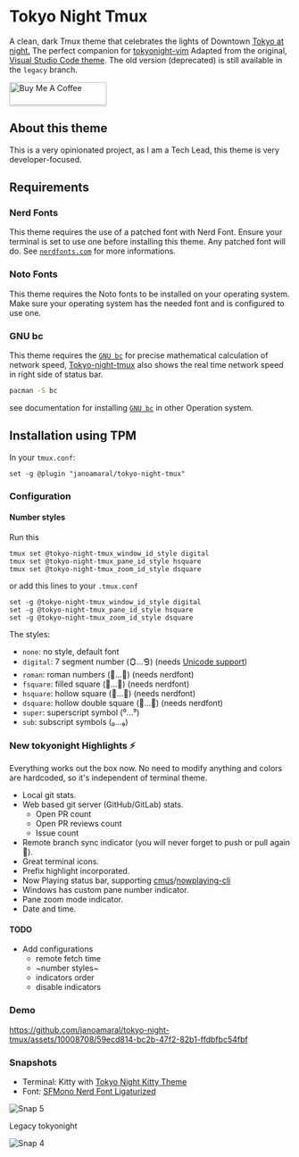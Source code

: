 # Tokyo Night Tmux

A clean, dark Tmux theme that celebrates the lights of Downtown [Tokyo at night.](https://www.google.com/search?q=tokyo+night&newwindow=1&sxsrf=ACYBGNRiOGCstG_Xohb8CgG5UGwBRpMIQg:1571032079139&source=lnms&tbm=isch&sa=X&ved=0ahUKEwiayIfIhpvlAhUGmuAKHbfRDaIQ_AUIEigB&biw=1280&bih=666&dpr=2)
The perfect companion for [tokyonight-vim](https://github.com/ghifarit53/tokyonight-vim)
Adapted from the original, [Visual Studio Code theme](https://github.com/enkia/tokyo-night-vscode-theme).
The old version (deprecated) is still available in the `legacy` branch.

<a href="https://www.buymeacoffee.com/jano" target="_blank"><img src="https://www.buymeacoffee.com/assets/img/custom_images/orange_img.png" alt="Buy Me A Coffee" style="height: 41px !important;width: 174px !important;box-shadow: 0px 3px 2px 0px rgba(190, 190, 190, 0.5) !important;-webkit-box-shadow: 0px 3px 2px 0px rgba(190, 190, 190, 0.5) !important;" ></a>

## About this theme

This is a very opinionated project, as I am a Tech Lead, this theme is very developer-focused.

## Requirements

### Nerd Fonts

This theme requires the use of a patched font with Nerd Font. Ensure your terminal is set to use one before installing this theme. Any patched font will do. See
[`nerdfonts.com`](https://www.nerdfonts.com/) for more informations.

### Noto Fonts

This theme requires the Noto fonts to be installed on your operating system. Make sure your operating system has the needed font and is configured to use one.

### GNU bc
This theme requires the [`GNU bc`](https://www.gnu.org/software/bc/) for precise mathematical calculation of network speed, [Tokyo-night-tmux](https://github.com/janoamaral/tokyo-night-tmux) also shows the real time network speed in right side of status bar.

```bash
pacman -S bc
```
see documentation for installing [`GNU bc`](https://www.gnu.org/software/bc/) in other Operation system.

## Installation using TPM

In your `tmux.conf`:
```
set -g @plugin "janoamaral/tokyo-night-tmux"
```

### Configuration

#### Number styles

Run this

```
tmux set @tokyo-night-tmux_window_id_style digital
tmux set @tokyo-night-tmux_pane_id_style hsquare
tmux set @tokyo-night-tmux_zoom_id_style dsquare
```

or add this lines to your  `.tmux.conf`

```
set -g @tokyo-night-tmux_window_id_style digital
set -g @tokyo-night-tmux_pane_id_style hsquare
set -g @tokyo-night-tmux_zoom_id_style dsquare
```

The styles:
- `none`: no style, default font
- `digital`: 7 segment number (🯰...🯹) (needs [Unicode support](https://github.com/janoamaral/tokyo-night-tmux/issues/36#issuecomment-1907072080)) 
- `roman`: roman numbers (󱂈...󱂐) (needs nerdfont)
- `fsquare`: filled square (󰎡...󰎼) (needs nerdfont)
- `hsquare`: hollow square (󰎣...󰎾) (needs nerdfont)
- `dsquare`: hollow double square (󰎡...󰎼) (needs nerdfont)
- `super`: superscript symbol (⁰...⁹)
- `sub`: subscript symbols (₀...₉) 

### New tokyonight Highlights ⚡

Everything works out the box now. No need to modify anything and colors are hardcoded, 
so it's independent of terminal theme.

- Local git stats.
- Web based git server (GitHub/GitLab) stats.
    - Open PR count
    - Open PR reviews count 
    - Issue count
- Remote branch sync indicator (you will never forget to push or pull again 🤪).
- Great terminal icons.
- Prefix highlight incorporated.
- Now Playing status bar, supporting [cmus]/[nowplaying-cli]
- Windows has custom pane number indicator.
- Pane zoom mode indicator.
- Date and time.

#### TODO

- Add configurations
  - remote fetch time
  - ~number styles~
  - indicators order
  - disable indicators

### Demo

https://github.com/janoamaral/tokyo-night-tmux/assets/10008708/59ecd814-bc2b-47f2-82b1-ffdbfbc54fbf

### Snapshots

- Terminal: Kitty with [Tokyo Night Kitty Theme](https://github.com/davidmathers/tokyo-night-kitty-theme)
- Font: [SFMono Nerd Font Ligaturized](https://github.com/shaunsingh/SFMono-Nerd-Font-Ligaturized)

![Snap 5](snaps/logico.png)

Legacy tokyonight

![Snap 4](snaps/l01.png)


[cmus]: https://cmus.github.io/
[nowplaying-cli]: https://github.com/kirtan-shah/nowplaying-cli
